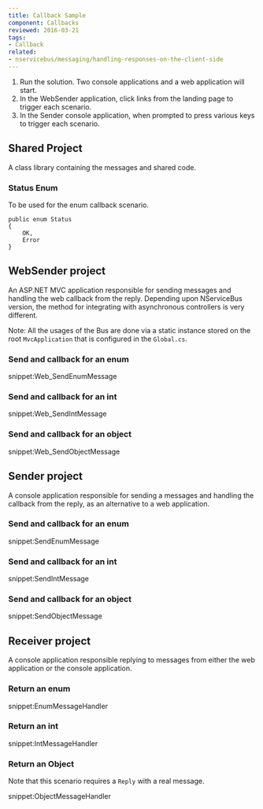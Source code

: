 ```yaml
---
title: Callback Sample
component: Callbacks
reviewed: 2016-03-21
tags:
- Callback
related:
- nservicebus/messaging/handling-responses-on-the-client-side
---
```


 1. Run the solution. Two console applications and a web application will start.
 1. In the WebSender application, click links from the landing page to trigger each scenario.
 1. In the Sender console application, when prompted to press various keys to trigger each scenario.


## Shared Project

A class library containing the messages and shared code.


### Status Enum

To be used for the enum callback scenario.

```
public enum Status
{
    OK,
    Error
}
```


## WebSender project

An ASP.NET MVC application responsible for sending messages and handling the web callback from the reply. Depending upon NServiceBus version, the method for integrating with asynchronous controllers is very different.

Note: All the usages of the Bus are done via a static instance stored on the root `MvcApplication` that is configured in the `Global.cs`.


### Send and callback for an enum

snippet:Web_SendEnumMessage


### Send and callback for an int

snippet:Web_SendIntMessage


### Send and callback for an object

snippet:Web_SendObjectMessage


## Sender project

A console application responsible for sending a messages and handling the callback from the reply, as an alternative to a web application.


### Send and callback for an enum

snippet:SendEnumMessage


### Send and callback for an int

snippet:SendIntMessage


### Send and callback for an object

snippet:SendObjectMessage


## Receiver project

A console application responsible replying to messages from either the web application or the console application.


### Return an enum

snippet:EnumMessageHandler


### Return an int

snippet:IntMessageHandler


### Return an Object

Note that this scenario requires a `Reply` with a real message.

snippet:ObjectMessageHandler